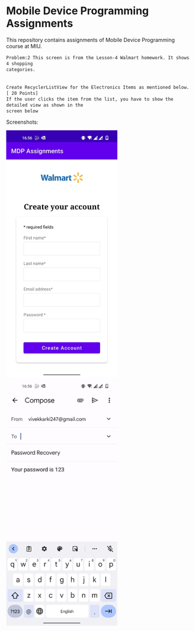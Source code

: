 # Mobile Device Programming Assignments
This repository contains assignments of Mobile Device Programming course at MIU.


```
Problem:2 This screen is from the Lesson-4 Walmart homework. It shows 4 shopping
categories.


Create RecyclerListView for the Electronics Items as mentioned below. [ 20 Points]
If the user clicks the item from the list, you have to show the detailed view as shown in the
screen below

```


Screenshots:

<p float="left">
  <img src="/s1.jpg" width="300"/>
  <img src="/s2.jpg" width="300"/> 
</p>
